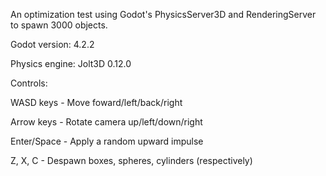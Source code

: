 An optimization test using Godot's PhysicsServer3D and RenderingServer to spawn 3000 objects.

Godot version: 4.2.2

Physics engine: Jolt3D 0.12.0

Controls:

WASD keys - Move foward/left/back/right

Arrow keys - Rotate camera up/left/down/right

Enter/Space - Apply a random upward impulse 

Z, X, C - Despawn boxes, spheres, cylinders (respectively)
